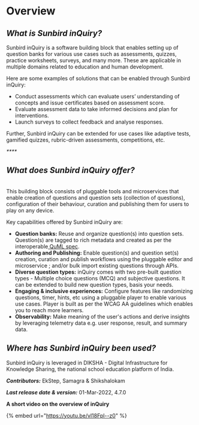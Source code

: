 # Overview

## _**What is Sunbird inQuiry?**_

Sunbird inQuiry is a software building block that enables setting up of question banks for various use cases such as assessments, quizzes, practice worksheets, surveys, and many more. These are applicable in multiple domains related to education and human development.&#x20;

Here are some examples of solutions that can be enabled through Sunbird inQuiry:

* Conduct assessments which can evaluate users’ understanding of concepts and issue certificates based on assessment score.&#x20;
* Evaluate assessment data to take informed decisions and plan for interventions.&#x20;
* Launch surveys to collect feedback and analyse responses. <mark style="color:green;"></mark>&#x20;

Further, Sunbird inQuiry can be extended for use cases like adaptive tests, gamified quizzes, rubric-driven assessments, competitions, etc.

_****_

## _**What does Sunbird inQuiry offer?**_

\
This building block consists of pluggable tools and microservices that enable creation of questions and question sets (collection of questions), configuration of their behaviour, curation and publishing them for users to play on any device.&#x20;

Key capabilities offered by Sunbird inQuiry are:&#x20;

* **Question banks:** Reuse and organize question(s) into question sets. Question(s) are tagged to rich metadata and created as per the interoperable[ QuML spec](https://quml.sunbird.org/).
* **Authoring and Publishing:** Enable question(s) and question set(s) creation, curation and publish workflows using the pluggable editor and microservice ; and/or bulk import existing questions through APIs.
* **Diverse question types:** inQuiry comes with two pre-built question types - Multiple choice questions (MCQ) and subjective questions. It can be extended to build new question types, basis your needs.
* **Engaging & inclusive experiences:** Configure features like randomizing questions, timer, hints, etc using a pluggable player to enable various use cases. Player is built as per the WCAG AA guidelines which enables you to reach more learners.&#x20;
* **Observability:** Make meaning of the user's actions and derive insights by leveraging telemetry data e.g. user response, result, and summary data. &#x20;

## _**Where has Sunbird inQuiry been used?**_&#x20;



Sunbird inQuiry is leveraged in DIKSHA - Digital Infrastructure for Knowledge Sharing, the national school education platform of India. &#x20;

_**Contributors:**_ EkStep, Samagra & Shikshalokam

_**Last release date & version:**_ 01-Mar-2022, 4.7.0

**A short video on the overview of inQuiry**

{% embed url="https://youtu.be/vl18Fpl--z0" %}

## &#x20;<a href="#last-release-date" id="last-release-date"></a>
